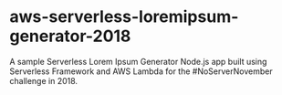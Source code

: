 # aws-serverless-loremipsum-generator-2018
A sample Serverless Lorem Ipsum Generator Node.js app built using Serverless Framework and AWS Lambda for the #NoServerNovember challenge in 2018.
